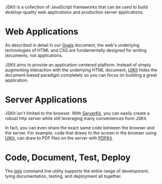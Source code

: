 JSKit is a collection of JavaScript frameworks that can be used to build
desktop-quality web applications and production server applications.

Web Applications
================

As described in detail in our [Goals](https://docs.jskit.dev/goals) document, the web's underlying
technologies of HTML and CSS are fundamentally designed for writing documents,
not applications.

JSKit aims to provide an application-centered platform.  Instead of simply
augmenting interaction with the underlying HTML document, [UIKit](https://docs.jskit.dev/uikit) hides the
document-based paradigm completely so you can focus on building a great
application.

Server Applications
===================

JSKit isn't limited to the browser.  With [ServerKit](https://docs.jskit.dev/serverkit), you can easily create
a robust http server while still leveraging many conveniences from JSKit.

In fact, you can even share the exact same code between the browser and the
server.  For example, code that draws to the screen in the browser using [UIKit](https://docs.jskit.dev/uikit),
can draw to PDF files on the server with [PDFKit](https://docs.jskit.dev/pdfkit).

Code, Document, Test, Deploy
============================

The [jskit](https://docs.jskit.dev/jskit) command line utility supports the entire range of development,
tying documentation, testing, and deployment all together.